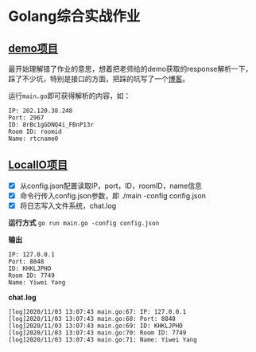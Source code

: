 # Golang综合实战作业
## [demo项目](https://github.com/sjtu-course/homework/tree/main/YiweiYang/hw2/linux/demo)
最开始理解错了作业的意思，想着把老师给的demo获取的response解析一下，踩了不少坑，特别是接口的方面，把踩的坑写了一个[博客](https://www.cnblogs.com/smileglaze/p/13893794.html)。

运行`main.go`即可获得解析的内容，如：

	IP: 202.120.38.248
	Port: 2967
	ID: 8rBc1gGDNQ4i_FBnP13r
	Room ID: roomid
	Name: rtcname0

## [LocalIO项目](https://github.com/sjtu-course/homework/tree/main/YiweiYang/hw2/linux/LocalIO)

- [x] 从config.json配置读取IP，port，ID，roomID，name信息
- [x] 命令行传入config.json参数，即 ./main -config config.json
- [x] 将日志写入文件系统，chat.log

**运行方式**
`go run main.go -config config.json`

**输出**

	IP: 127.0.0.1
	Port: 8848
	ID: KHKLJPHO
	Room ID: 7749
	Name: Yiwei Yang

**chat.log**

	[log]2020/11/03 13:07:43 main.go:67: IP: 127.0.0.1
	[log]2020/11/03 13:07:43 main.go:68: Port: 8848
	[log]2020/11/03 13:07:43 main.go:69: ID: KHKLJPHO
	[log]2020/11/03 13:07:43 main.go:70: Room ID: 7749
	[log]2020/11/03 13:07:43 main.go:71: Name: Yiwei Yang
